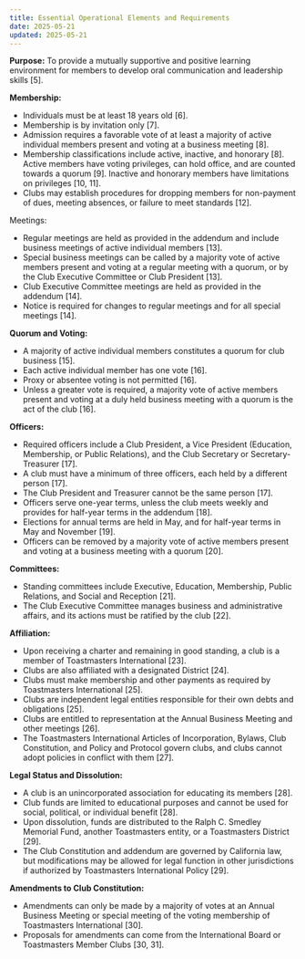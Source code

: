 ```yaml
---
title: Essential Operational Elements and Requirements
date: 2025-05-21
updated: 2025-05-21
---
```


**Purpose:** To provide a mutually supportive and positive learning environment for members to develop oral communication and leadership skills [5].

**Membership:**

- Individuals must be at least 18 years old [6].
- Membership is by invitation only [7].
- Admission requires a favorable vote of at least a majority of active individual members present and voting at a business meeting [8].
- Membership classifications include active, inactive, and honorary [8]. Active members have voting privileges, can hold office, and are counted towards a quorum [9]. Inactive and honorary members have limitations on privileges [10, 11].
- Clubs may establish procedures for dropping members for non-payment of dues, meeting absences, or failure to meet standards [12].

Meetings:

- Regular meetings are held as provided in the addendum and include business meetings of active individual members [13].
- Special business meetings can be called by a majority vote of active members present and voting at a regular meeting with a quorum, or by the Club Executive Committee or Club President [13].
- Club Executive Committee meetings are held as provided in the addendum [14].
- Notice is required for changes to regular meetings and for all special meetings [14].

**Quorum and Voting:**

 - A majority of active individual members constitutes a quorum for club business [15].
 - Each active individual member has one vote [16].
 - Proxy or absentee voting is not permitted [16].
 - Unless a greater vote is required, a majority vote of active members present and voting at a duly held business meeting with a quorum is the act of the club [16].

**Officers:**

- Required officers include a Club President, a Vice President (Education, Membership, or Public Relations), and the Club Secretary or Secretary-Treasurer [17].
- A club must have a minimum of three officers, each held by a different person [17].
- The Club President and Treasurer cannot be the same person [17].
- Officers serve one-year terms, unless the club meets weekly and provides for half-year terms in the addendum [18].
- Elections for annual terms are held in May, and for half-year terms in May and November [19].
- Officers can be removed by a majority vote of active members present and voting at a business meeting with a quorum [20].

**Committees:**

- Standing committees include Executive, Education, Membership, Public Relations, and Social and Reception [21].
- The Club Executive Committee manages business and administrative affairs, and its actions must be ratified by the club [22].

**Affiliation:**

- Upon receiving a charter and remaining in good standing, a club is a member of Toastmasters International [23].
- Clubs are also affiliated with a designated District [24].
- Clubs must make membership and other payments as required by Toastmasters International [25].
- Clubs are independent legal entities responsible for their own debts and obligations [25].
- Clubs are entitled to representation at the Annual Business Meeting and other meetings [26].
- The Toastmasters International Articles of Incorporation, Bylaws, Club Constitution, and Policy and Protocol govern clubs, and clubs cannot adopt policies in conflict with them [27].

**Legal Status and Dissolution:**

- A club is an unincorporated association for educating its members [28].
- Club funds are limited to educational purposes and cannot be used for social, political, or individual benefit [28].
- Upon dissolution, funds are distributed to the Ralph C. Smedley Memorial Fund, another Toastmasters entity, or a Toastmasters District [29].
- The Club Constitution and addendum are governed by California law, but modifications may be allowed for legal function in other jurisdictions if authorized by Toastmasters International Policy [29].

**Amendments to Club Constitution:**

- Amendments can only be made by a majority of votes at an Annual Business Meeting or special meeting of the voting membership of Toastmasters International [30].
- Proposals for amendments can come from the International Board or Toastmasters Member Clubs [30, 31].
